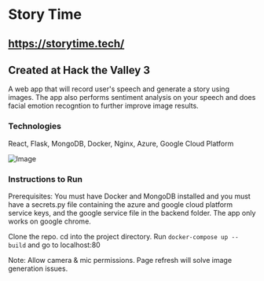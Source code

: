 # Story Time
## https://storytime.tech/
## Created at Hack the Valley 3

A web app that will record user's speech and generate a story using images. The app also performs sentiment analysis on your speech and does facial emotion recogntion to further improve image results.

### Technologies
React, Flask, MongoDB, Docker, Nginx, Azure, Google Cloud Platform

![Image](https://i.imgur.com/uBJGTHU.png)

### Instructions to Run
Prerequisites: You must have Docker and MongoDB installed and you must have a secrets.py file containing the azure and google cloud platform service keys, and the google service file in the backend folder. The app only works on google chrome.

Clone the repo. cd into the project directory. Run `docker-compose up --build` and go to localhost:80

Note: Allow camera & mic permissions. Page refresh will solve image generation issues.
